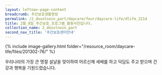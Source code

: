 ```yaml
--- 
layout: leftnav-page-content 
breadcrumb: 주간보호생활현장 
permalink: /2_dosolnoin_part/daycare/four/daycare-life/dlife_2214
title: 2월_8일_주간보호_프로그램_활동사진입니다.
collection_name: 2_dosolnoin_part
second_nav_title: '주간보호센터안내' 
---
```

{% include image-gallery.html folder="/resource_room/daycare-life/files/201302-76/" %}






우리나라의 가장 큰 명절 설날을 맞이하여 어르신께 세배를 하고
덕담도 주고 받으며 건강과 행복을 기원드렸습니다.